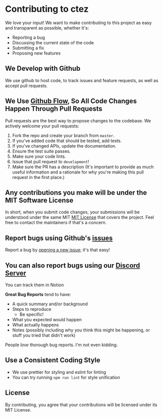 # Contributing to ctez
We love your input! We want to make contributing to this project as easy and transparent as possible, whether it's:

- Reporting a bug
- Discussing the current state of the code
- Submitting a fix
- Proposing new features

## We Develop with Github
We use github to host code, to track issues and feature requests, as well as accept pull requests.

## We Use [Github Flow](https://docs.github.com/en/get-started/quickstart/contributing-to-projects), So All Code Changes Happen Through Pull Requests
Pull requests are the best way to propose changes to the codebase. We actively welcome your pull requests:

1. Fork the repo and create your branch from `master`.
2. If you've added code that should be tested, add tests.
3. If you've changed APIs, update the documentation.
4. Ensure the test suite passes.
5. Make sure your code lints.
6. Issue that pull request to `development`!
7. Make sure the PR has a description (It's important to provide as much useful information and a rationale for why you're making this pull request in the first place.)

## Any contributions you make will be under the MIT Software License
In short, when you submit code changes, your submissions will be understood under the same MIT [MIT License](http://choosealicense.com/licenses/mit/) that covers the project. Feel free to contact the maintainers if that's a concern.

## Report bugs using Github's [issues](https://github.com/Tezsure/ctez/issues)
Report a bug by [opening a new issue](https://github.com/Tezsure/ctez/issues/new); it's that easy!

## You can also report bugs using our [Discord Server](https://discord.gg/H4Xrv2uYrS)
You can track them in Notion

**Great Bug Reports** tend to have:

- A quick summary and/or background
- Steps to reproduce
    - Be specific!
- What you expected would happen
- What actually happens
- Notes (possibly including why you think this might be happening, or stuff you tried that didn't work)

People *love* thorough bug reports. I'm not even kidding.

## Use a Consistent Coding Style
* We use prettier for styling and eslint for linting
* You can try running `npm run lint` for style unification

## License
By contributing, you agree that your contributions will be licensed under its MIT License.
